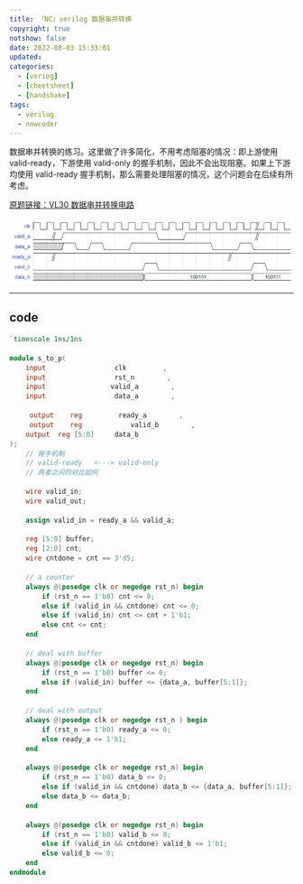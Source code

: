 ```yaml
---
title: 『NC』verilog 数据串并转换
copyright: true
notshow: false
date: 2022-08-03 15:33:01
updated:
categories:
  - [veriog]
  - [cheetsheet]
  - [handshake]
tags:
  - verilog
  - nowcoder
---
```


数据串并转换的练习。这里做了许多简化，不用考虑阻塞的情况：即上游使用 valid-ready，下游使用 valid-only 的握手机制，因此不会出现阻塞。如果上下游均使用 valid-ready 握手机制，那么需要处理阻塞的情况，这个问题会在后续有所考虑。

[原题链接：VL30 数据串并转换电路](https://www.nowcoder.com/practice/6134dc3c8d0741d08eb522542913583d?tpId=302&tqId=5000602&ru=/exam/oj&qru=/ta/verilog-advanced/question-ranking&sourceUrl=%2Fexam%2Foj%3Ftab%3DVerilog%25E7%25AF%2587%26topicId%3D302)

![](2022-08-03-verilog-data-trans-01/2022-08-03-15-38-47-image.png)

<!-- more -->

---

## code

```verilog
`timescale 1ns/1ns

module s_to_p(
    input                 clk         ,
    input                 rst_n        ,
    input                valid_a        ,
    input                 data_a        ,

     output    reg         ready_a        ,
     output    reg            valid_b        ,
    output  reg [5:0]     data_b
);
    // 握手机制
    // valid-ready   <---> valid-only
    // 两者之间的对比如何

    wire valid_in;
    wire valid_out;

    assign valid_in = ready_a && valid_a; 

    reg [5:0] buffer;
    reg [2:0] cnt;
    wire cntdone = cnt == 3'd5;

    // a counter
    always @(posedge clk or negedge rst_n) begin
        if (rst_n == 1'b0) cnt <= 0;
        else if (valid_in && cntdone) cnt <= 0;
        else if (valid_in) cnt <= cnt + 1'b1;
        else cnt <= cnt;
    end

    // deal with buffer
    always @(posedge clk or negedge rst_n) begin
        if (rst_n == 1'b0) buffer <= 0;
        else if (valid_in) buffer <= {data_a, buffer[5:1]};
    end

    // deal with output
    always @(posedge clk or negedge rst_n ) begin
        if (rst_n == 1'b0) ready_a <= 0;
        else ready_a <= 1'b1;
    end

    always @(posedge clk or negedge rst_n) begin
        if (rst_n == 1'b0) data_b <= 0;
        else if (valid_in && cntdone) data_b <= {data_a, buffer[5:1]};
        else data_b <= data_b;
    end

    always @(posedge clk or negedge rst_n) begin
        if (rst_n == 1'b0) valid_b <= 0;
        else if (valid_in && cntdone) valid_b <= 1'b1;
        else valid_b <= 0;
    end
endmodule
```
